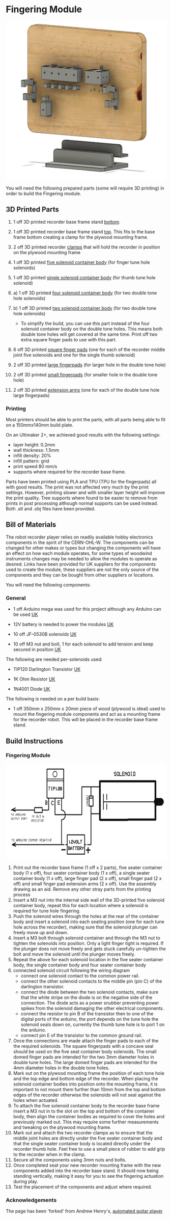 
# Fingering Module


<p float="left">
  <img src="../../Documents/fingering_module_assembly_overview_with_frame.png" height="500" />
</p>

You will need the following prepared parts (some will require 3D printing) in order to build the Fingering module.

## 3D Printed Parts

1) 1 off 3D printed recorder base frame stand [bottom](recorder_base_frame_stand_bottom.stl). 

2) 1 off 3D printed recorder base frame stand [top](recorder_base_frame_stand_top.stl). This fits to the base frame bottom creating a clamp for the plywood mounting frame.

3) 2 off 3D printed recorder [clamps](recorder_clamp.stl) that will hold the recorder in position on the plywood mounting frame

4) 1 off 3D printed [five solenoid container body](five_seater_container_body.stl) (for finger tune hole solenoids)

5) 1 off 3D printed [single solenoid container body](one_seater_container_body.stl) (for thumb tune hole solenoid)

6) a) 1 off 3D printed [four solenoid container body](four_seater_container_body.stl) (for two double tone hole solenoids)

6) b) 1 off 3D printed [two solenoid container body](two_seater_container_body.stl) (for two double tone hole solenoids)
    -   To simplify the build, you can use this part instead of the four solenoid container body on the double tone holes. This means both double tone holes will get covered at the same time. Print off two extra square finger pads to use with this part.

7) 6 off 3D printed [square finger pads](square_finger_pad.stl) (one for each of the recorder middle joint five solenoids and one for the single thumb solenoid)

8) 2 off 3D printed [large fingerpads](double_hole_finger_pad_large.stl) (for larger hole in the double tone hole)

8) 2 off 3D printed [small fingerpads](double_hole_finger_pad_small.stl) (for smaller hole in the double tone hole)

9) 2 off 3D printed [extension arms](double_tone_hole_extension_arm.stl) (one for each of the double tune hole large fingerpads)

### Printing 

Most printers should be able to print the parts, with all parts being able to fit on a 150mmx140mm build plate.

On an Ultimaker 2+, we achieved good results with the following settings:

- layer height: 0.2mm
- wall thickness: 1.5mm
- infill density: 20%
- infill pattern: grid
- print speed 80 mm/s
- supports where required for the recorder base frame.

Parts have been printed using PLA and TPU (TPU for the fingerpads) all with good results. The print was not affected very much by the print settings. However, printing slower and with smaller layer height will improve the print quality. Tree supports where found to be easier to remove from prints in post processing although normal supports can be used instead. Both .stl and .obj files have been provided.


## Bill of Materials
The robot recorder player relies on readily available hobby electronics components in the spirit of the CERN-OHL-W. The components can be changed for other makes or types but changing the components will have an effect on how each module operates, for some types of woodwind instruments changes may be needed to allow the modules to operate as desired. Links have been provided for UK suppliers for the components used to create the module, these suppliers are not the only source of the components and they can be bought from other suppliers or locations. 

You will need the following components:

### General

- 1 off Arduino mega was used for this project although any Arduino can be used [UK](https://www.amazon.co.uk/ELEGOO-Controller-ATmega2560-ATMEGA16U2-Compatible/dp/B06XKMZ3T9/ref=sr_1_1_sspa?dchild=1&keywords=Arduino+mega&qid=1614255721&sr=8-1-spons&psc=1&spLa=ZW5jcnlwdGVkUXVhbGlmaWVyPUEzM1FEMENJVzdIVEk4JmVuY3J5cHRlZElkPUEwNTU1OTQ0MjQ4N0QxTTZZNFdDUCZlbmNyeXB0ZWRBZElkPUEwMzI4MTAzMTlYOUw0TUpKUThYMiZ3aWRnZXROYW1lPXNwX2F0ZiZhY3Rpb249Y2xpY2tSZWRpcmVjdCZkb05vdExvZ0NsaWNrPXRydWU=)

- 12V battery is needed to power the modules [UK](https://www.amazon.co.uk/SUNPADOW-Battery-Airplane-Quadcopter-Helicopter/dp/B08Q79M7QB/ref=sr_1_2?dchild=1&keywords=12V+LIPO&qid=1614255912&sr=8-2)

- 10 off JF-0530B solenoids [UK](https://www.amazon.co.uk/Rtengtunn-JF-0530B-Push-Pull-Gangbei-0530B-Electromagnet/dp/B08291L2XL/ref=sr_1_7?dchild=1&keywords=JF-0530B&qid=1614263171&sr=8-7)

- 10 off M3 nut and bolt, 1 for each solenoid to add tension and keep secured in position [UK](https://www.amazon.co.uk/Screw-Bolts-Stainless-Steel-340pcs/dp/B08RRW6B3H/ref=sr_1_12?dchild=1&keywords=M3+nut+and+bolt&qid=1614263398&sr=8-12)


The following are needed per-solenoids used:

- TIP120 Darlington Transistor [UK](https://www.amazon.co.uk/BOJACK-Epitaxial-Transistor-Darlington-Transistors/dp/B08D8SJPCG/ref=sr_1_4?dchild=1&keywords=TIP120+Darlington+Transistor&qid=1614263478&sr=8-4)

- 1K Ohm Resistor [UK](https://www.amazon.co.uk/sourcing-map-Metal-Resistors-Tolerances/dp/B07LGM23Y4/ref=sr_1_10?dchild=1&keywords=1K+Ohm+Resistor&qid=1614263525&sr=8-10)

- 1N4001 Diode [UK](https://www.amazon.co.uk/ExcLent-100Pcs-1N4001-50V-Diode/dp/B07J3ZT55G/ref=sr_1_8?dchild=1&keywords=1N4001+Diode&qid=1614263550&sr=8-8)

The following is needed on a per build basis:

- 1 off 350mm x 250mm x 20mm piece of wood (plywood is ideal) used to mount the fingering module components and act as a mounting frame for the recorder robot. This will be placed in the recorder base frame stand.

## Build Instructions

### Fingering Module
<p float="left">
  <img src="../../Documents/singleSolenoidWiringDiagram.PNG" height="300" />
</p>

1. Print out the recorder base frame (1 off x 2 parts), five seater container body (1 x off), four seater container body (1 x off), a single seater container body (1 x off), large finger pad (2 x off), small finger pad (2 x off) and small finger pad extension arms (2 x off). Use the assembly drawing as an aid. Remove any other stray parts from the printing process
2. Insert a M3 nut into the internal side wall of the 3D-printed five solenoid container body, repeat this for each
location where a solenoid is required for tune hole fingering. 
3. Push the solenoid wires through the holes at the rear of the container body and insert a solenoid into each seating position (one for each tune hole across the recorder), making sure that the solenoid plunger can freely move up and down. 
4. Insert a M3 bolt through solenoid container and through the M3 nut to tighten the solenoids into position. Only a light finger tight is required. If the plunger does not move freely and gets stuck carefully un-tighten the bolt and move the solenoid until the plunger moves freely.
5. Repeat the above for each solenoid location in the five seater container body, the single container body and four seater container body
6. connected solenoid circuit following the wiring diagram 
    -   connect one solenoid contact to the common power rail.
    -   connect the other solenoid contacts to the middle pin (pin C) of the darlington transistor.
    -   connect the diode between the two solenoid contacts, make sure that the
white stripe on the diode is on the negative side of the connection. The
diode acts as a power snubber preventing power spikes from the solenoid
damaging the other electrical components.
    -   connect the resistor to pin B of the transistor then to one of the digital
ports of the arduino, the port depends on the tune hole the solenoid seals
down on, currently the thumb tune hole is to port 1 on the arduino.
    -   connect pin E of the transistor to the common ground rail.
7. Once the connections are made attach the finger pads to each of the the required solenoids. The square fingerpads with a concave seal should be used on the five seat container body solenoids. The small domed finger pads are intended for the two 3mm diameter holes in double tune holes. The large domed finger pads are intended for the 4mm diameter holes in the double tone holes.
8. Mark out on the plywood mounting frame the position of each tone hole and the top edge and bottom edge of the recorder. When placing the solenoid container bodies into position onto the mounting frame, it is important to not mount them further than 10mm from the top and bottom edges of the recorder otherwise the solenoids will not seal against the holes when actuated. 
8. To attach the five solenoid container body to the recorder base frame insert a M3 nut in to the slot on the top and bottom of the container body, then align the container bodies as required to cover the holes and previously marked out. This may require some further measurements and tweaking on the plywood mounting frame.  
9. Mark out and attach the two recorder clamps as to ensure that the middle joint holes are directly under the five seater container body and that the single seater container body is located directly under the recorder thumb hole. Feel free to use a small piece of rubber to add grip to the recorder when in the clamp.
10. Secure all the components using 3mm nuts and bolts. 
11. Once completed seat your new recorder mounting frame with the new components added into the recorder base stand. It should now being standing vertically, making it easy for you to see the fingering actuation during play.
12. Test the placement of the components and adjust where required. 


### Acknowledgements
The page has been 'forked' from Andrew Henry's, <a href="https://gitlab.com/Andrew_Henry/automated-guitar">automated guitar player</a>


